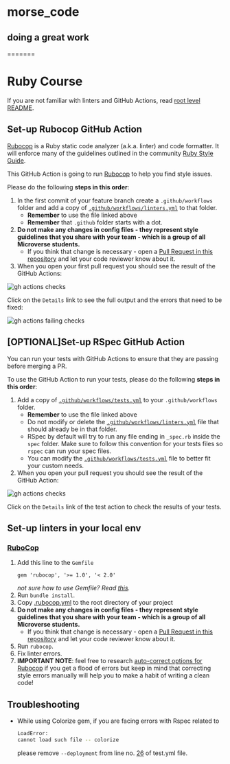 
# morse_code
## doing a great work
=======
# Ruby Course

If you are not familiar with linters and GitHub Actions, read [root level README](../README.md).

## Set-up Rubocop GitHub Action

[Rubocop](https://www.rubocop.org/) is a Ruby static code analyzer (a.k.a. linter) and code formatter. It will enforce many of the guidelines outlined in the community [Ruby Style Guide](https://rubystyle.guide/).

This GitHub Action is going to run [Rubocop](https://docs.rubocop.org/en/stable/) to help you find style issues.

Please do the following **steps in this order**:

1. In the first commit of your feature branch create a `.github/workflows` folder and add a copy of [`.github/workflows/linters.yml`](.github/workflows/linters.yml) to that folder.
    - **Remember** to use the file linked above
    - **Remember** that `.github` folder starts with a dot.
2. **Do not make any changes in config files - they represent style guidelines that you share with your team - which is a group of all Microverse students.**
    - If you think that change is necessary - open a [Pull Request in this repository](../README.md#contributing) and let your code reviewer know about it.
3. When you open your first pull request you should see the result of the GitHub Actions:

![gh actions checks](../assets/images/gh-actions-rubocop-linters-checks.png)

Click on the `Details` link to see the full output and the errors that need to be fixed:

![gh actions failing checks](../assets/images/gh-actions-rubocop-failing-checks.png)

## [OPTIONAL]Set-up RSpec GitHub Action

You can run your tests with GitHub Actions to ensure that they are passing before merging a PR.

To use the GitHub Action to run your tests, please do the following **steps in this order**:

1. Add a copy of [`.github/workflows/tests.yml`](.github/workflows/tests.yml) to your `.github/workflows` folder.
    - **Remember** to use the file linked above
    - Do not modify or delete the [`.github/workflows/linters.yml`](.github/workflows/linters.yml) file that should already be in that folder.
    - RSpec by default will try to run any file ending in `_spec.rb` inside the `spec` folder. Make sure to follow this convention for your tests files so `rspec` can run your spec files.
    - You can modify the [`.github/workflows/tests.yml`](.github/workflows/tests.yml) file to better fit your custom needs.
3. When you open your pull request you should see the result of the GitHub Action:

![gh actions checks](../assets/images/gh-actions-rspec-tests-checks.png)

Click on the `Details` link of the test action to check the results of your tests.

## Set-up linters in your local env

### [RuboCop](https://docs.rubocop.org/en/stable/)

1. Add this line to the `Gemfile`
    ```
    gem 'rubocop', '>= 1.0', '< 2.0'
    ```
    *not sure how to use Gemfile? Read [this](https://bundler.io/v1.15/guides/bundler_setup.html).*
2. Run `bundle install`.
3. Copy [.rubocop.yml](./.rubocop.yml) to the root directory of your project
4. **Do not make any changes in config files - they represent style guidelines that you share with your team - which is a group of all Microverse students.**
    - If you think that change is necessary - open a [Pull Request in this repository](../README.md#contributing) and let your code reviewer know about it.
5. Run `rubocop`.
6. Fix linter errors.
7. **IMPORTANT NOTE**: feel free to research [auto-correct options for Rubocop](https://rubocop.readthedocs.io/en/latest/auto_correct/) if you get a flood of errors but keep in mind that correcting style errors manually will help you to make a habit of writing a clean code!

## Troubleshooting

- While using Colorize gem, if you are facing errors with Rspec related to 
    ```bash
    LoadError:
    cannot load such file -- colorize
    ```
    please remove ```--deployment``` from line no. [26](https://github.com/shubham14p3/Ruby-capstone-project/blob/ca86784cc88bea7c933e329c0953f07e21bcf6ca/.github/workflows/tests.yml#L16) of test.yml file.
